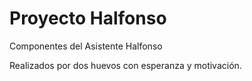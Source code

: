 # Proyecto Halfonso
Componentes del Asistente Halfonso

Realizados por dos huevos con esperanza y motivación.
